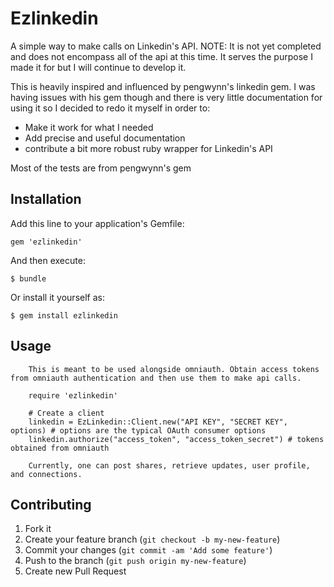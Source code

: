 # Ezlinkedin

A simple way to make calls on Linkedin's API. NOTE: It is not yet completed and does not encompass all of the api at this time. It serves the purpose I made it for but I will continue to develop it.

This is heavily inspired and influenced by pengwynn's linkedin gem. I was having issues with his gem though and there is very little documentation for using it so I decided to redo it myself in order to:
 * Make it work for what I needed
 * Add precise and useful documentation
 * contribute a bit more robust ruby wrapper for Linkedin's API

Most of the tests are from pengwynn's gem

## Installation

Add this line to your application's Gemfile:

    gem 'ezlinkedin'

And then execute:

    $ bundle

Or install it yourself as:

    $ gem install ezlinkedin

## Usage

		This is meant to be used alongside omniauth. Obtain access tokens from omniauth authentication and then use them to make api calls.

		require 'ezlinkedin'

		# Create a client
		linkedin = EzLinkedin::Client.new("API KEY", "SECRET KEY", options) # options are the typical OAuth consumer options
		linkedin.authorize("access_token", "access_token_secret") # tokens obtained from omniauth

		Currently, one can post shares, retrieve updates, user profile, and connections.
		
## Contributing

1. Fork it
2. Create your feature branch (`git checkout -b my-new-feature`)
3. Commit your changes (`git commit -am 'Add some feature'`)
4. Push to the branch (`git push origin my-new-feature`)
5. Create new Pull Request
